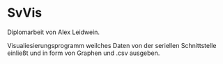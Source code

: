 # SvVis

Diplomarbeit von Alex Leidwein.

Visualiesierungsprogramm weilches Daten von der seriellen Schnittstelle einließt und in form von Graphen und .csv ausgeben.
